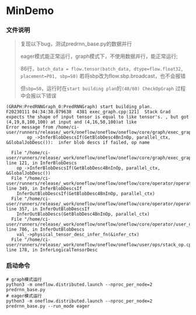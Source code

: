 # MinDemo

### 文件说明
> 复现以下bug，测试predrnn_base.py的数据并行
> 
> eager模式能正常运行，graph模式下，不使用数据并行，能正常运行;
> 
> 86行，```batch_data = flow.tensor(batch_data, dtype=flow.float32, placement=P01, sbp=S0)```
> 若将sbp改为flow.sbp.broadcast，也不会报错
> 
> 但```sbp=S0```，运行时在```start building plan```的```(48/60) CheckOpGraph```
> 过程中会报以下错误
> 

```
(GRAPH:PredRNNGraph_0:PredRNNGraph) start building plan.
F20230111 04:34:38.079638  4381 exec_graph.cpp:121]  Stack Grad expects the shape of input tensor is equal to like tensor's. , but got (4,19,8,100,100) at input and (4,16,50,100)at like
Error message from /home/ci-user/runners/release/_work/oneflow/oneflow/oneflow/core/graph/exec_graph.cpp:121
        op_->InferBlobDescsIf(GetBlobDesc4BnInOp, parallel_ctx, &GlobalJobDesc()):  infer blob descs if failed, op name

  File "/home/ci-user/runners/release/_work/oneflow/oneflow/oneflow/core/graph/exec_graph.cpp", line 121, in InferBlobDescs
    op_->InferBlobDescsIf(GetBlobDesc4BnInOp, parallel_ctx, &GlobalJobDesc())
  File "/home/ci-user/runners/release/_work/oneflow/oneflow/oneflow/core/operator/operator.cpp", line 349, in InferBlobDescsIf
    InferOutBlobDescsIf(GetBlobDesc4BnInOp, parallel_ctx)
  File "/home/ci-user/runners/release/_work/oneflow/oneflow/oneflow/core/operator/operator.cpp", line 357, in InferOutBlobDescsIf
    InferOutBlobDescs(GetBlobDesc4BnInOp, parallel_ctx)
  File "/home/ci-user/runners/release/_work/oneflow/oneflow/oneflow/core/operator/user_op.cpp", line 786, in InferOutBlobDescs
    val_->physical_tensor_desc_infer_fn(&infer_ctx)
  File "/home/ci-user/runners/release/_work/oneflow/oneflow/oneflow/user/ops/stack_op.cpp", line 178, in InferLogicalTensorDesc
```
### 启动命令
```shell
# graph模式运行
python3 -m oneflow.distributed.launch --nproc_per_node=2 predrnn_base.py
# eager模式运行
python3 -m oneflow.distributed.launch --nproc_per_node=2 predrnn_base.py --run_mode eager
```